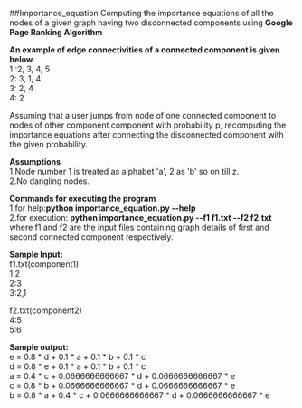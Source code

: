 ##Importance_equation
Computing the importance equations of all the nodes of a given graph having two disconnected components using **Google Page Ranking Algorithm**

**An example of edge connectivities of a connected component is given below.**</br>
  1 :2, 3, 4, 5</br>
  2: 3, 1, 4</br>
  3: 2, 4</br>
  4: 2</br>

Assuming that a user jumps from node of one connected component to nodes of other component component with probability p, recomputing the importance equations after connecting the disconnected component with the given probability.

**Assumptions**</br>
1.Node number 1 is treated as alphabet 'a', 2 as 'b' so on till z.</br>
2.No dangling nodes.</br>

**Commands for executing the program**</br>
1.for help:**python importance_equation.py --help**</br>
2.for execution: **python importance_equation.py --f1 f1.txt --f2 f2.txt**</br>
where f1 and f2 are the input files containing graph details of first and second connected component respectively.</br>

**Sample Input:**</br>
f1.txt(component1)</br>
1:2</br>
2:3</br>
3:2,1</br>

f2.txt(component2)</br>
4:5</br>
5:6</br>

**Sample output:**</br>
e = 0.8 * d + 0.1 * a + 0.1 * b + 0.1 * c</br>
d = 0.8 * e + 0.1 * a + 0.1 * b + 0.1 * c</br>
a = 0.4 * c + 0.0666666666667 * d + 0.0666666666667 * e</br>
c = 0.8 * b + 0.0666666666667 * d + 0.0666666666667 * e</br>
b = 0.8 * a + 0.4 * c + 0.0666666666667 * d + 0.0666666666667 * e</br>

